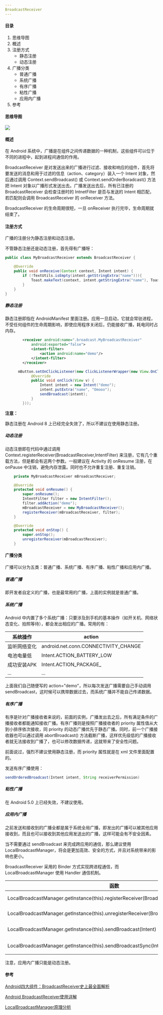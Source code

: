 ```yaml
---
BroadcastReceiver
---
```


#### 目录

1. 思维导图
2. 概述
3. 注册方式
   - 静态注册
   - 动态注册
4. 广播分类
   - 普通广播
   - 系统广播
   - 有序广播
   - 粘性广播
   - 应用内广播
5. 参考

#### 思维导图

![](https://i.loli.net/2019/02/01/5c53fda691b83.png)

#### 概述

在 Android 系统中，广播是在组件之间传递数据的一种机制，这些组件可以位于不同的进程中，起到进程间通信的作用。

BroadcastReceiver 是对发送出来的广播进行过滤、接收和响应的组件，首先将要发送的消息和用于过滤的信息（action、category）装入一个 Intent 对象，然后通过调用 Context.sendBroadcast() 或 Context.sendOrderBoradcast() 方法把 Intent 对象以广播形式发送出去。广播发送出去后，所有已注册的 BroadcastReceiver 会检查注册时的 IntnetFilter 是否与发送的 Intent 相匹配，若匹配则会调用 BroadcastReceiver 的 onReceiver 方法。

BroadcastReceiver 的生命周期很短，一旦 onReceiver 执行完毕，生命周期就结束了。

#### 注册方式

广播的注册分为静态注册和动态注册。

不管静态注册还是动态注册，首先得有广播呀：

```java
public class MyBroadcastReceiver extends BroadcastReceiver {

    @Override
    public void onReceive(Context context, Intent intent) {
        if (!TextUtils.isEmpty(intent.getStringExtra("name"))){
            Toast.makeText(context, intent.getStringExtra("name"), Toast.LENGTH_SHORT).show();
        }
    }
}
```

##### 静态注册

静态注册即指在 AndroidManifest 里面注册。应用一旦启动，它就会常驻进程，不受任何组件的生命周期影响，即使应用程序关闭后，仍能接收广播，耗电同时占内存。

```xml
        <receiver android:name=".broadcast.MyBroadcastReceiver"
            android:exported="false">
            <intent-filter>
                <action android:name="demo"/>
            </intent-filter>
        </receiver>
```

```java
      mButton.setOnClickListener(new ClickListenerWrapper(new View.OnClickListener() {
            @Override
            public void onClick(View v) {
                Intent intent = new Intent("demo");
                intent.putExtra("name", "Omooo");
                sendBroadcast(intent);
            }
        }));
```

**注意：**

静态注册在 Android 8 上已经完全失效了，所以不建议在使用静态注册。

##### 动态注册

动态注册即在代码中通过调用 Context.registerReceiver(BroadcastReceiver,IntentFilter) 来注册，它有几个重载方法，但是都会有这两个参数。一般建议在 Activity 的 onResume 注册，在 onPause 中注销，避免内存泄露。同时也不允许重复注册、重复注销。

```java
    private MyBroadcastReceiver mBroadcastReceiver;

    @Override
    protected void onResume() {
        super.onResume();
        IntentFilter filter = new IntentFilter();
        filter.addAction("demo");
        mBroadcastReceiver = new MyBroadcastReceiver();
        registerReceiver(mBroadcastReceiver, filter);
    }

    @Override
    protected void onStop() {
        super.onStop();
        unregisterReceiver(mBroadcastReceiver);
    }
```

#### 广播分类

广播可以分为五类：普通广播、系统广播、有序广播、粘性广播和应用内广播。

##### 普通广播

即开发者自定义的广播，也是最常用的广播，上面的实例就是普通广播。

##### 系统广播

Android 中内置了多个系统广播：只要涉及到手机的基本操作（如开关机、网络状态变化、拍照等待），都会发出相应的广播。常用的有：

| 系统操作     | action                               |
| ------------ | ------------------------------------ |
| 监听网络变化 | android.net.conn.CONNECTIVITY_CHANGE |
| 电池电量低   | Intent.ACTION_BATTERY_LOW            |
| 成功安装APK  | Intent.ACTION_PACKAGE_               |
| ...          | ...                                  |

上面我们自己随便写的 action="demo"，所以每次发送广播需要自己手动调用 sendBroadcast，这时候可以携带数据过去，而系统广播并不能自己传递数据。

##### 有序广播

有序是针对广播接收者来说的，前面的实例，广播发出去之后，所有满足条件的广播接收者都能通知接收广播。有序广播则是按照广播接收者的 priority 属性值从大到小排序依次接收，同 priority 的动态广播优先于静态广播。同时，前一个广播接收器也可以通过调用 abortBroadcast() 方法截断广播，这样优先级低的广播接收者就无法接收到广播了，也可以修改数据传递，这就带来了安全性问题。

前面说过，强烈不建议使用静态注册，而 priority 属性就是在 xml 文件里面配置的。

发送有序广播使用：

```java
sendOrderedBroadcast(Intent intent, String receiverPermission)
```

##### 粘性广播

在 Android 5.0 上已经失效，不建议使用。

##### 应用内广播

之前发送和接收到的广播全都是属于系统全局广播，即发出的广播可以被其他应用接收到，而且也可以接收到其他应用发送出的广播，这样可能会有不安全因素。

当不需要通过 sendBroadcast 来完成跨应用的通信，那么建议使用 LocalBroadcastManager，将会是更加高效、安全的方式，并且对系统带来的影响也更小。

BroadcastReceiver 采用的 Binder 方式实现跨进程通信，而 LocalBroadcastManager 使用 Handler 通信机制。

| 函数                                                         | 作用          |
| ------------------------------------------------------------ | ------------- |
| LocalBroadcastManager.getInstance(this).registerReceiver(BroadcastReceiver,IntentFilter) | 注册 Receiver |
| LocalBroadcastManager.getInstance(this).unregisterReceiver(BroadcastReceiver,IntentFilter) | 注销 Receiver |
| LocalBroadcastManager.getInstance(this).sendBroadcast(Intent) | 发送异步广播  |
| LocalBroadcastManager.getInstance(this).sendBroadcastSync(Intent) | 发送同步广播  |

注意，应用内广播只能是动态注册。

#### 参考

[Android四大组件：BroadcastReceiver史上最全面解析](https://www.jianshu.com/p/ca3d87a4cdf3)

[Android BroadcastReceiver使用详解](https://juejin.im/post/5a9266185188257a5a4ccfc5)

[LocalBroadcastManager原理分析](http://gityuan.com/2017/04/23/local_broadcast_manager/)